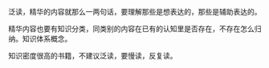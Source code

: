 泛读，精华的内容就那么一两句话，要理解那些是想表达的，那些是辅助表达的。

精华内容也要有知识分类，同类别的内容在已有的认知里是否存在，不存在怎么归纳。知识体系概念。

知识密度很高的书籍，不建议泛读，要慢读，反复读。

